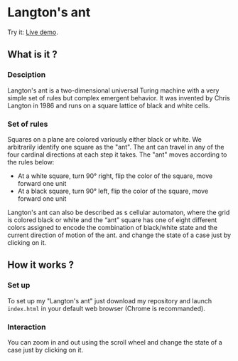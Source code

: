 # Langton's ant

Try it: [Live demo](http://divers.corentin-thomasset.fr/langton-ant/index.html).

## What is it ?
### Desciption
Langton's ant is a two-dimensional universal Turing machine with a very simple set of rules but complex emergent behavior. It was invented by Chris Langton in 1986 and runs on a square lattice of black and white cells. 

### Set of rules 
Squares on a plane are colored variously either black or white. We arbitrarily identify one square as the "ant". The ant can travel in any of the four cardinal directions at each step it takes. The "ant" moves according to the rules below:

* At a white square, turn 90° right, flip the color of the square, move forward one unit
* At a black square, turn 90° left, flip the color of the square, move forward one unit

Langton's ant can also be described as s cellular automaton, where the grid is colored black or white and the “ant” square has one of eight different colors assigned to encode the combination of black/white state and the current direction of motion of the ant. and change the state of a case just by clicking on it.

## How it works ?
### Set up
To set up my "Langton's ant" just download my repository and launch ```index.html``` in your default web browser (Chrome is recommanded).

### Interaction
You can zoom in and out using the scroll wheel and change the state of a case just by clicking on it.
